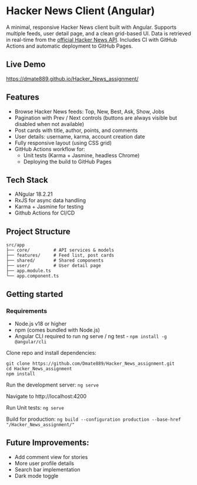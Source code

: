 # Hacker News Client (Angular)

A minimal, responsive Hacker News client built with Angular. Supports multiple feeds, user detail page, and a clean grid-based UI. Data is retrieved in real-time from the [official Hacker News API](https://github.com/HackerNews/API).  Includes CI with GitHub Actions and automatic deployment to GitHub Pages.

## Live Demo
https://dmate889.github.io/Hacker_News_assignment/

## Features
- Browse Hacker News feeds: Top, New, Best, Ask, Show, Jobs
- Pagination with Prev / Next controls (buttons are always visible but disabled when not available)
- Post cards with title, author, points, and comments
- User details: username, karma, account creation date
- Fully responsive layout (using CSS grid)
- GitHub Actions workflow for:
  - Unit tests (Karma + Jasmine, headless Chrome)
  - Deploying the build to GitHub Pages

## Tech Stack
- ANgular 18.2.21
- RxJS for async data handling
- Karma + Jasmine for testing
- Github Actions for CI/CD

## Project Structure

```text
src/app
├── core/         # API services & models
├── features/     # Feed list, post cards
├── shared/       # Shared components
├── user/         # User detail page
├── app.module.ts
└── app.component.ts
```

## Getting started
### Requirements
- Node.js v18 or higher
- npm (comes bundled with Node.js)
- Angular CLI required to run ng serve / ng test - ```npm install -g @angular/cli```

Clone repo and install dependencies:
```
git clone https://github.com/Dmate889/Hacker_News_assignment.git
cd Hacker_News_assignment
npm install
```

Run the development server:
 ```ng serve```

Navigate to http://localhost:4200

Run Unit tests:
```ng serve```

Build for production:
```ng build --configuration production --base-href "/Hacker_News_assignment/"```

## Future Improvements:
- Add comment view for stories
- More user profile details
- Search bar implementation
- Dark mode toggle


  
